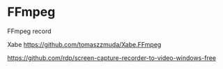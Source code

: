 # FFmpeg

FFmpeg record

Xabe https://github.com/tomaszzmuda/Xabe.FFmpeg

https://github.com/rdp/screen-capture-recorder-to-video-windows-free
